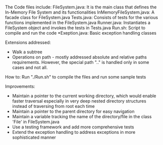 The Code files include:
FileSystem.java: It is the main class that defines the In-Memory File System and its functionalities
InMemoryFileSystem.java: A facade class for FileSystem.java
Tests.java: Consists of tests for the various functions implemented in the FileSystem.java
Runner.java: Instantiates a FileSystem object and invokes the tests in Tests.java
Run.sh: Script to compile and run the code
*Exeption.java: Basic exception handling classes 

Extensions addressed:
* Walk a subtree
* Operations on path - mostly addressed absolute and relative paths requirements. However, the special path ".." is handled only in some cases and not all.

How to:
Run "./Run.sh" to compile the files and run some sample tests

Improvements:
* Maintain a pointer to the current working directory, which would enable faster traversal especially in very deep nested directory structures instead of traversing from root each time
* Maintain a pointer to the parent directory for easy navigation 
* Maintain a variable tracking the name of the directory/file in the class 'File' in FileSystem.java 
* Use a testing framework and add more comprehensive tests
* Extend the exception handling to address exceptions in more sophisticated manner





